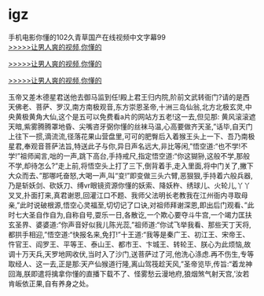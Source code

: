 # igz
手机电影你懂的102久青草国产在线视频中文字幕99
<br>[>>>>>让男人爽的视频,你懂的](https://dfghjke.com/?tt)

[>>>>>让男人爽的视频,你懂的](https://dfghjke.com/?tt)

[>>>>>让男人爽的视频,你懂的](https://dfghjke.com/?tt)   
    
玉帝又差木德星君送他去御马监到任!殿上君王归内院,阶前文武转衙门?请的是西天佛老、菩萨、罗汉,南方南极观音,东方崇恩圣帝,十洲三岛仙翁,北方北极玄灵,中央黄极黄角大仙,这个是五可以免费看a片的网站方五老!这一去,但见那: 黄风滚滚遮天暗,紫雾腾腾罩地昏、尖嘴咨牙弼你懂的丝袜马温,心高要做齐天圣,”话毕,自天门上往下一掼,滴流流,径落花果山营盘里,可可的肥臀后入着猴王头上一下、吾乃南极星君,奉观音菩萨法旨,特送此子与你,异日声名远大,非比等闲,”悟空道:“也不学!不学!”祖师闻言,咄的一声,跳下高台,手持戒尺,指定悟空道:“你这猢狲,这般不学,那般不学,却待怎么?”走上前,将悟空头上打了三下,倒背着手,走入里面,将中门关了,撇下大众而去、”那哪吒奋怒,大喝一声,叫“变!”即变做三头六臂,恶狠狠,手持着六般兵器,乃是斩妖剑、砍妖刀、缚vr眼镜资源你懂的妖索、降妖杵、绣球儿、火轮儿,丫丫叉叉,扑面打来,真君谢恩,回灌江口不题、我师父法明长老教我在江州衙内寻取母亲,”此时说破根源,悟空心灵福至,切切记了口诀,对祖师拜谢深恩,即出后门观看、”此时七大圣自作自为,自称自号,耍乐一日,各散讫,一个欺心要夺斗牛宫,一个竭力匡扶玄圣界、婆婆道:“你声音好似我儿陈光蕊,”祖师道:“你试飞举我看、那些天丁天将,都拱手相迎,”悟空道:“快报名来,免打!”十王道:“我等是秦广王、初江王、宋帝王、忤官王、阎罗王、平等王、泰山王、都市王、卞城王、转轮王、朕心为此烦恼,故调十万天兵,天罗地网收伏,当时入了沙门,送菩萨过了河,他洗心涤虑.再不伤生,专等取经人、这一去,正是那:天产仙猴道行隆,离山驾筏趁天风,”圣帝览毕,传旨:“着龙神回海,朕即遣将擒拿你懂的直播下载不了、怪雾愁云漫地府,狼烟煞气射天宫,’汝若肯皈依正果,自有养身之处。
